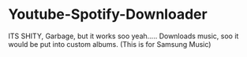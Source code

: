 # Youtube-Spotify-Downloader
ITS SHITY, Garbage, but it works soo yeah.....
Downloads music, soo it would be put into custom albums. (This is for Samsung Music)

